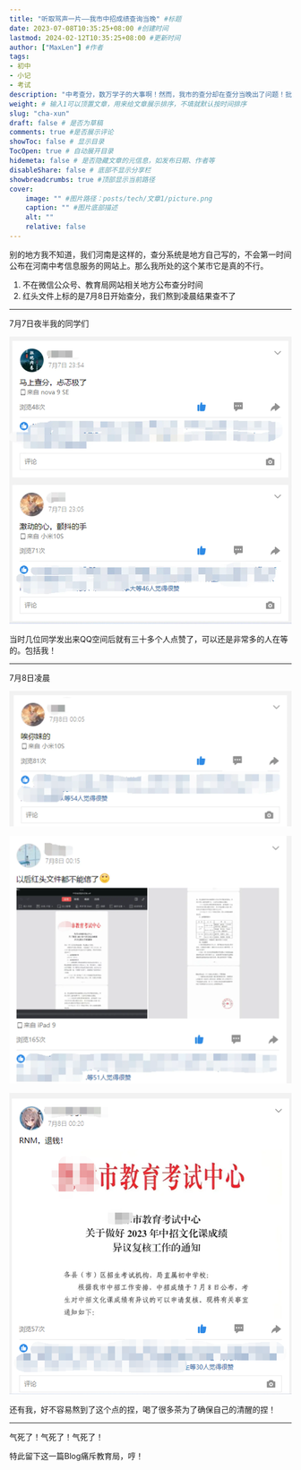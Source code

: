 ```yaml
---
title: "听取骂声一片——我市中招成绩查询当晚" #标题
date: 2023-07-08T10:35:25+08:00 #创建时间
lastmod: 2024-02-12T10:35:25+08:00 #更新时间
author: ["MaxLen"] #作者
tags: 
- 初中
- 小记
- 考试
description: "中考查分，数万学子的大事啊！然而，我市的查分却在查分当晚出了问题！批判，必须批判！" #描述
weight: # 输入1可以顶置文章，用来给文章展示排序，不填就默认按时间排序
slug: "cha-xun"
draft: false # 是否为草稿
comments: true #是否展示评论
showToc: false # 显示目录
TocOpen: true # 自动展开目录
hidemeta: false # 是否隐藏文章的元信息，如发布日期、作者等
disableShare: false # 底部不显示分享栏
showbreadcrumbs: true #顶部显示当前路径
cover:
    image: "" #图片路径：posts/tech/文章1/picture.png
    caption: "" #图片底部描述
    alt: ""
    relative: false
---
```


别的地方我不知道，我们河南是这样的，查分系统是地方自己写的，不会第一时间公布在河南中考信息服务的网站上。那么我所处的这个某市它是真的不行。

1. 不在微信公众号、教育局网站相关地方公布查分时间
2. 红头文件上标的是7月8日开始查分，我们熬到凌晨结果查不了

---

7月7日夜半我的同学们

![image](https://github.com/maxlen727/picx-images-hosting/raw/master/20240212/image.7a5arw0uwfs0.webp)

当时几位同学发出来QQ空间后就有三十多个人点赞了，可以还是非常多的人在等的。包括我！

---

7月8日凌晨

![image](https://github.com/maxlen727/picx-images-hosting/raw/master/20240212/image.q7hyktphk74.webp)

![image](https://github.com/maxlen727/picx-images-hosting/raw/master/20240212/image.6x12dg6pf5o0.webp)

![image](https://github.com/maxlen727/picx-images-hosting/raw/master/20240212/image.1yim33uv4tb.png)

还有我，好不容易熬到了这个点的捏，喝了很多茶为了确保自己的清醒的捏！

---

气死了！气死了！气死了！

特此留下这一篇Blog痛斥教育局，哼！
